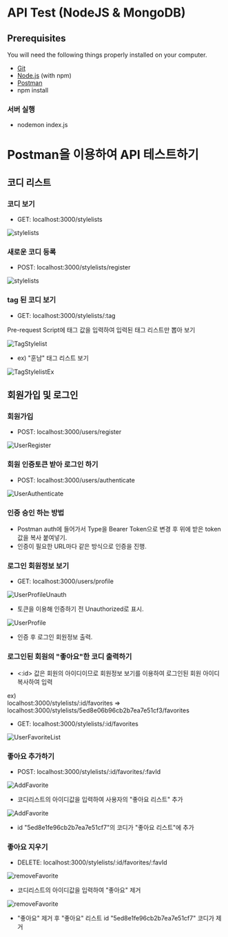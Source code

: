 # API Test (NodeJS & MongoDB)



## Prerequisites

You will need the following things properly installed on your computer.

* [Git](https://git-scm.com/)
* [Node.js](https://nodejs.org/) (with npm)
* [Postman](https://www.postman.com/)
* npm install

<h3><b>서버 실행</b></h3>

* nodemon index.js

# Postman을 이용하여 API 테스트하기


## 코디 리스트

<h3><b>코디 보기</b></h3>

* GET: localhost:3000/stylelists

![stylelists](https://github.com/Jaejun-Project/Stylelist_API_TEST/blob/master/img/stylelists.png)


<h3><b>새로운 코디 등록</b></h3>

* POST: localhost:3000/stylelists/register

![stylelists](https://github.com/Jaejun-Project/Stylelist_API_TEST/blob/master/img/registerStylelist.png)


<h3><b>tag 된 코디 보기</b></h3>

* GET: localhost:3000/stylelists/:tag

<p><t>Pre-request Script에 태그 값을 입력하여 입력된 태그 리스트만 뽑아 보기</t></p>

![TagStylelist](https://github.com/Jaejun-Project/Stylelist_API_TEST/blob/master/img/tag.png)

* ex) "훈남" 태그 리스트 보기

![TagStylelistEx](https://github.com/Jaejun-Project/Stylelist_API_TEST/blob/master/img/tagEx.png)

## 회원가입 및 로그인

<h3><b>회원가입</b></h3>

* POST: localhost:3000/users/register

![UserRegister](https://github.com/Jaejun-Project/Stylelist_API_TEST/blob/master/img/userRegister.png)


<h3><b>회원 인증토큰 받아 로그인 하기 </b></h3>

* POST: localhost:3000/users/authenticate

![UserAuthenticate](https://github.com/Jaejun-Project/Stylelist_API_TEST/blob/master/img/userAuthenticate.png)

<h3><b>인증 승인 하는 방법</b></h3>

* Postman auth에 들어가서 Type을 Bearer Token으로 변경 후 위에 받은 token 값을 복사 붙여넣기.
* 인증이 필요한 URL마다 같은 방식으로 인증을 진행.

<h3><b>로그인 회원정보 보기</b></h3>

* GET: localhost:3000/users/profile

![UserProfileUnauth](https://github.com/Jaejun-Project/Stylelist_API_TEST/blob/master/img/userProfileUnanuthorized.png)

* 토큰을 이용해 인증하기 전 Unauthorized로 표시.

![UserProfile](https://github.com/Jaejun-Project/Stylelist_API_TEST/blob/master/img/userProfile.png)

* 인증 후 로그인 회원정보 출력.


<h3><b>로그인된 회원의 "좋아요"한 코디 출력하기</b></h3>

* <:id> 값은 회원의 아이디이므로 회원정보 보기를 이용하여 로그인된 회원 아이디 복사하여 입력

ex) <br>
<t>localhost:3000/stylelists/:id/favorites => localhost:3000/stylelists/5ed8e06b96cb2b7ea7e51cf3/favorites</t>

* GET: localhost:3000/stylelists/:id/favorites

![UserFavoriteList](https://github.com/Jaejun-Project/Stylelist_API_TEST/blob/master/img/userFavoritesList.png)

<h3><b>좋아요 추가하기</b></h3>

* POST: localhost:3000/stylelists/:id/favorites/:favId

![AddFavorite](https://github.com/Jaejun-Project/Stylelist_API_TEST/blob/master/img/addFavorite.png)

*  코디리스트의 아이디값을 입력하여 사용자의 "좋아요 리스트" 추가

![AddFavorite](https://github.com/Jaejun-Project/Stylelist_API_TEST/blob/master/img/favListAfterAdded.png)

* id "5ed8e1fe96cb2b7ea7e51cf7"의 코디가 "좋아요 리스트"에 추가   

<h3><b>좋아요 지우기</b></h3>

* DELETE: localhost:3000/stylelists/:id/favorites/:favId

![removeFavorite](https://github.com/Jaejun-Project/Stylelist_API_TEST/blob/master/img/beforeDeleteFav.png)

* 코디리스트의 아이디값을 입력하여 "좋아요" 제거

![removeFavorite](https://github.com/Jaejun-Project/Stylelist_API_TEST/blob/master/img/deleteFav.png)

* "좋아요" 제거 후 "좋아요" 리스트 id "5ed8e1fe96cb2b7ea7e51cf7" 코디가 제거
